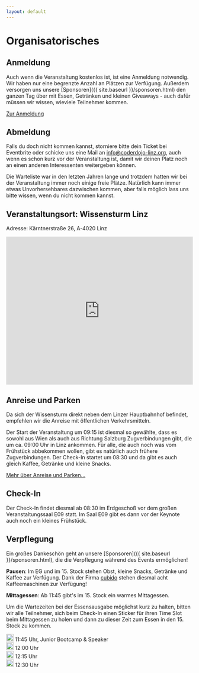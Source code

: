 ```yaml
---
layout: default
---
```


# Organisatorisches

## Anmeldung

Auch wenn die Veranstaltung kostenlos ist, ist eine Anmeldung notwendig. Wir haben nur eine begrenzte Anzahl an Plätzen zur Verfügung. Außerdem versorgen uns unsere [Sponsoren]({{ site.baseurl }}/sponsoren.html) den ganzen Tag über mit Essen, Getränken und kleinen Giveaways - auch dafür müssen wir wissen, wieviele Teilnehmer kommen.

<p class="text-center">
    <a class="btn btn-primary btn-lg" href="https://www.eventbrite.de/e/global-azure-bootcamp-austria-2019-tickets-55850997838"
        role="button">
        Zur Anmeldung
    </a>
</p>

## Abmeldung

Falls du doch nicht kommen kannst, storniere bitte dein Ticket bei Eventbrite oder schicke uns eine Mail an [info@coderdojo-linz.org](mailto:info@coderdojo-linz.org), auch wenn es schon kurz vor der Veranstaltung ist, damit wir deinen Platz noch an einen anderen Interessenten weitergeben können. 

Die Warteliste war in den letzten Jahren lange und trotzdem hatten wir bei der Veranstaltung immer noch einige freie Plätze. Natürlich kann immer etwas Unvorhersehbares dazwischen kommen, aber falls möglich lass uns bitte wissen, wenn du nicht kommen kannst.

## Veranstaltungsort: Wissensturm Linz

Adresse: Kärntnerstraße 26, A-4020 Linz

<iframe src="https://www.google.com/maps/embed?pb=!1m18!1m12!1m3!1d2654.627600590597!2d14.286188215478958!3d48.29077984845738!2m3!1f0!2f0!3f0!3m2!1i1024!2i768!4f13.1!3m3!1m2!1s0x477397bd61b10041%3A0x3bb22d05774c1bc6!2sWissensturm+-+Volkshochschule+und+Stadtbibliothek+Linz!5e0!3m2!1sde!2sat!4v1486288106068" width="100%" height="400" frameborder="0" style="border:0" allowfullscreen></iframe>

## Anreise und Parken

Da sich der Wissensturm direkt neben dem Linzer Hauptbahnhof befindet, empfehlen wir die Anreise mit öffentlichen Verkehrsmitteln.

Der Start der Veranstaltung um 09:15 ist diesmal so gewählte, dass es sowohl aus Wien als auch aus Richtung Salzburg Zugverbindungen gibt, die um ca. 09:00 Uhr in Linz ankommen. Für alle, die auch noch was vom Frühstück abbekommen wollen, gibt es natürlich auch frühere Zugverbindungen. Der Check-In startet um 08:30 und da gibt es auch gleich Kaffee, Getränke und kleine Snacks.

[Mehr über Anreise und Parken...](https://wissensturm.linz.at/anreise.php)<br/>

## Check-In

Der Check-In findet diesmal ab 08:30 im Erdgeschoß vor dem großen Veranstaltungssaal E09 statt. Im Saal E09 gibt es dann vor der Keynote auch noch ein kleines Frühstück.

## Verpflegung

Ein großes Dankeschön geht an unsere [Sponsoren]({{ site.baseurl }}/sponsoren.html), die die Verpflegung während des Events ermöglichen!

**Pausen**: Im EG und im 15. Stock stehen Obst, kleine Snacks, Getränke und Kaffee zur Verfügung. Dank der Firma [cubido](https://www.cubido.at/) stehen diesmal acht Kaffeemaschinen zur Verfügung!

**Mittagessen**: Ab 11:45 gibt's im 15. Stock ein warmes Mittagessen.

Um die Wartezeiten bei der Essensausgabe möglichst kurz zu halten, bitten wir alle Teilnehmer, sich beim Check-In einen Sticker für ihren Time Slot beim Mittagessen zu holen und dann zu dieser Zeit zum Essen in den 15. Stock zu kommen.

<img src="{{ site.baseurl }}/assets/Smiley-red.svg" width="20" /> 11:45 Uhr, Junior Bootcamp & Speaker<br/>
<img src="{{ site.baseurl }}/assets/Smiley-yellow.svg" width="20" /> 12:00 Uhr<br/>
<img src="{{ site.baseurl }}/assets/Smiley-green.svg" width="20" /> 12:15 Uhr<br/>
<img src="{{ site.baseurl }}/assets/Smiley-blue.svg" width="20" /> 12:30 Uhr

